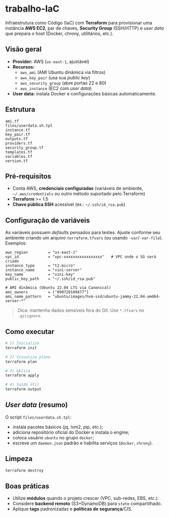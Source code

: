 # trabalho-IaC

Infraestrutura como Código (IaC) com **Terraform** para provisionar uma instância **AWS EC2**, par de chaves, **Security Group** (SSH/HTTP) e _user data_ que prepara o host (Docker, chrony, utilitários, etc.).

## Visão geral
- **Provider:** AWS (`us-east-1`, ajustável)
- **Recursos:**
  - `aws_ami` (AMI Ubuntu dinâmica via filtros)
  - `aws_key_pair` (usa sua *public key*)
  - `aws_security_group` (abre portas 22 e 80)
  - `aws_instance` (EC2 com _user data_)
- **User data:** instala Docker e configurações básicas automaticamente.

## Estrutura
```
ami.tf
files/userdata.sh.tpl
instance.tf
key_pair.tf
outputs.tf
providers.tf
security_group.tf
templates.tf
variables.tf
version.tf
```

## Pré‑requisitos
- Conta AWS, **credenciais configuradas** (variáveis de ambiente, `~/.aws/credentials` ou outro método suportado pelo Terraform)
- **Terraform** >= 1.5
- **Chave pública SSH** acessível (ex.: `~/.ssh/id_rsa.pub`)

## Configuração de variáveis
As variáveis possuem _defaults_ pensados para testes. Ajuste conforme seu ambiente criando um arquivo `terraform.tfvars` (ou usando `-var`/`-var-file`). Exemplos:

```hcl
aws_region         = "us-east-1"
vpc_id             = "vpc-xxxxxxxxxxxxxxxxx"   # VPC onde o SG será criado
instance_type      = "t2.micro"
instance_name      = "vini-server"
key_name           = "vini-key"
public_key_path    = "~/.ssh/id_rsa.pub"

# AMI dinâmica (Ubuntu 22.04 LTS via Canonical)
ami_owners         = ["099720109477"]
ami_name_pattern   = "ubuntu/images/hvm-ssd/ubuntu-jammy-22.04-amd64-server-*"
```

> Dica: mantenha dados sensíveis fora do Git. Use `*.tfvars` no `.gitignore`.

## Como executar
```bash
# 1) Inicializa
terraform init

# 2) Visualiza plano
terraform plan

# 3) Aplica
terraform apply

# 4) Saída útil
terraform output
```

## _User data_ (resumo)
O script `files/userdata.sh.tpl`:
- instala pacotes básicos (jq, lvm2, pip, etc.);
- adiciona repositório oficial do Docker e instala o engine;
- coloca usuário `ubuntu` no grupo `docker`;
- escreve um `daemon.json` padrão e habilita serviços (`docker`, `chrony`).

## Limpeza
```bash
terraform destroy
```

## Boas práticas
- Utilize **módulos** quando o projeto crescer (VPC, sub-redes, EBS, etc.).
- Considere **backend remoto** (S3+DynamoDB) para `state` compartilhado.
- Aplique **tags** padronizadas e **políticas de segurança**/CIS.